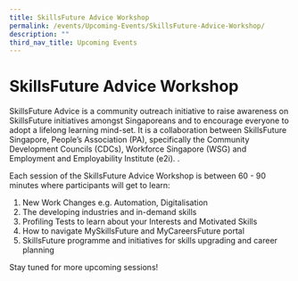 ```yaml
---
title: SkillsFuture Advice Workshop
permalink: /events/Upcoming-Events/SkillsFuture-Advice-Workshop/
description: ""
third_nav_title: Upcoming Events
---
```

SkillsFuture Advice Workshop
============================

SkillsFuture Advice is a community outreach initiative to raise awareness on SkillsFuture initiatives amongst Singaporeans and to encourage everyone to adopt a lifelong learning mind-set. It is a collaboration between SkillsFuture Singapore, People’s Association (PA), specifically the Community Development Councils (CDCs), Workforce Singapore (WSG) and Employment and Employability Institute (e2i). .

Each session of the SkillsFuture Advice Workshop is between 60 - 90 minutes where participants will get to learn:

1.  New Work Changes e.g. Automation, Digitalisation
2.  The developing industries and in-demand skills
3.  Profiling Tests to learn about your Interests and Motivated Skills 
4.  How to navigate MySkillsFuture and MyCareersFuture portal
5.  SkillsFuture programme and initiatives for skills upgrading and career planning

Stay tuned for more upcoming sessions!

